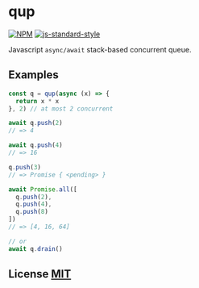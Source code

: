 # qup
[![NPM](https://img.shields.io/npm/v/qup.svg)](https://www.npmjs.org/package/qup)
[![js-standard-style](https://cdn.rawgit.com/feross/standard/master/badge.svg)](https://github.com/feross/standard)

Javascript `async/await` stack-based concurrent queue.

## Examples

``` javascript
const q = qup(async (x) => {
  return x * x
}, 2) // at most 2 concurrent

await q.push(2)
// => 4

await q.push(4)
// => 16

q.push(3)
// => Promise { <pending> }

await Promise.all([
  q.push(2),
  q.push(4),
  q.push(8)
])
// => [4, 16, 64]

// or
await q.drain()
```

## License [MIT](LICENSE)
